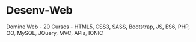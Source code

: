 # Desenv-Web
Domine Web - 20 Cursos - HTML5, CSS3, SASS, Bootstrap, JS, ES6, PHP, OO, MySQL, JQuery, MVC, APIs, IONIC

